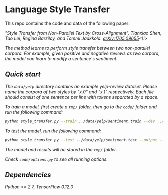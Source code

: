 # Language Style Transfer
This repo contains the code and data of the following paper:

<i> "Style Transfer from Non-Parallel Text by Cross-Alignment". Tianxiao Shen, Tao Lei, Regina Barzilay, and Tommi Jaakkola. [arXiv:1705.09655](https://arxiv.org/abs/1705.09655)<\i>

The method learns to perform style transfer between two non-parallel corpora. For example, given positive and negative reviews as two corpora, the model can learn to modify a sentence's sentiment.

## Quick start
The <code>data/yelp</code> directory contains an example yelp-review dataset. Please name the corpora of two styles by "x.0" and "x.1" respectively. Each file should consist of one sentence per line with tokens separated by a space.

To train a model, first create a <code>tmp/</code> folder, then go to the <code>code/</code> folder and run the following command:
```bash
python style_transfer.py --train ../data/yelp/sentiment.train --dev ../data/yelp/sentiment.dev --output ../tmp/sentiment.dev --vocab ../tmp/yelp.vocab --model ../tmp/model
```

To test the model, run the following command:
```bash
python style_transfer.py --test ../data/yelp/sentiment.test --output ../tmp/sentiment.test --vocab ../tmp/yelp.vocab --model ../tmp/model --load_model true
```

The model and results will be stored in the <code>tmp/</code> folder.

Check <code>code/options.py</code> to see all running options.

## Dependencies
Python >= 2.7, TensorFlow 0.12.0
